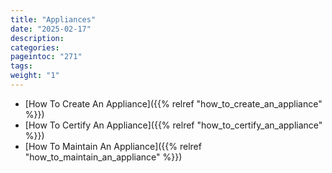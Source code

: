 ```yaml
---
title: "Appliances"
date: "2025-02-17"
description:
categories:
pageintoc: "271"
tags:
weight: "1"
---
```


<a id="appliances-mgmt"></a>

<!--# Appliances -->

* [How To Create An Appliance]({{% relref "how_to_create_an_appliance" %}})
* [How To Certify An Appliance]({{% relref "how_to_certify_an_appliance" %}})
* [How To Maintain An Appliance]({{% relref "how_to_maintain_an_appliance" %}})
